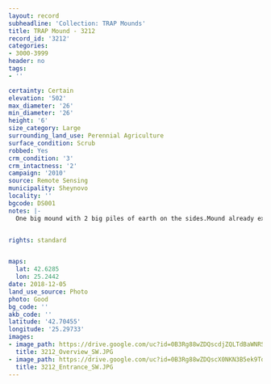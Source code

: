 ```yaml
---
layout: record
subheadline: 'Collection: TRAP Mounds'
title: TRAP Mound - 3212
record_id: '3212'
categories:
- 3000-3999
header: no
tags:
- ''

certainty: Certain
elevation: '502'
max_diameter: '26'
min_diameter: '26'
height: '6'
size_category: Large
surrounding_land_use: Perennial Agriculture
surface_condition: Scrub
robbed: Yes
crm_condition: '3'
crm_intactness: '2'
campaign: '2010'
source: Remote Sensing
municipality: Sheynovo
locality: ''
bgcode: DS001
notes: |-
  One big mound with 2 big piles of earth on the sides.Mound already excavated or secondary used.


rights: standard


maps:
  lat: 42.6285
  lon: 25.2442
date: 2018-12-05
land_use_source: Photo
photo: Good
bg_code: ''
akb_code: ''
latitude: '42.70455'
longitude: '25.29733'
images:
- image_path: https://drive.google.com/uc?id=0B3Rg88wZDQscdjZQLTdBaWNRSEU
  title: 3212_Overview_SW.JPG
- image_path: https://drive.google.com/uc?id=0B3Rg88wZDQscX0NKN3B5ek9TdW8
  title: 3212_Entrance_SW.JPG
---
```

